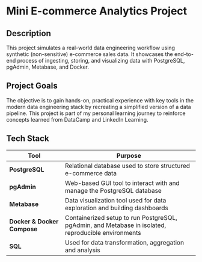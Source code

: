 # Mini E-commerce Analytics Project

## Description
This project simulates a real-world data engineering workflow using synthetic (non-sensitive) e-commerce sales data. It showcases the end-to-end process of ingesting, storing, and visualizing data with PostgreSQL, pgAdmin, Metabase, and Docker.

## Project Goals

The objective is to gain hands-on, practical experience with key tools in the modern data engineering stack by recreating a simplified version of a data pipeline. This project is part of my personal learning journey to reinforce concepts learned from DataCamp and LinkedIn Learning.

## Tech Stack
| Tool                        | Purpose                                                                                                           |
| --------------------------- | ----------------------------------------------------------------------------------------------------------------- |
| **PostgreSQL**              | Relational database used to store structured e-commerce data                                                      |
| **pgAdmin**                 | Web-based GUI tool to interact with and manage the PostgreSQL database                                            |
| **Metabase**                | Data visualization tool used for data exploration and building dashboards                                         |
| **Docker & Docker Compose** | Containerized setup to run PostgreSQL, pgAdmin, and Metabase in isolated, reproducible environments               |
| **SQL**                     | Used for data transformation, aggregation and analysis                                                            |
